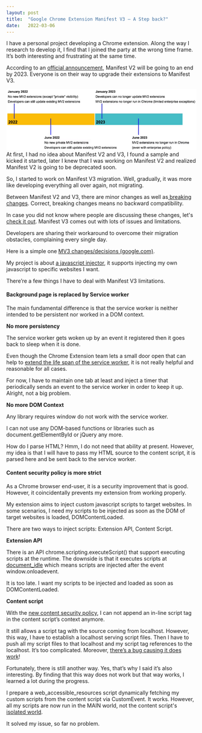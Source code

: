 ```yaml
---
layout:	post
title:	"Google Chrome Extension Manifest V3 — A Step back?"
date:	2022-03-06
---
```


  I have a personal project developing a Chrome extension. Along the way I research to develop it, I find that I joined the party at the wrong time frame. It’s both interesting and frustrating at the same time.

According to an [official announcement](https://developer.chrome.com/docs/extensions/mv3/mv2-sunset/), Manifest V2 will be going to an end by 2023. Everyone is on their way to upgrade their extensions to Manifest V3.

![](/img/18wpbad9oyhAouUelHMzFUA_2.png)At first, I had no idea about Manifest V2 and V3, I found a sample and kicked it started, later I knew that I was working on Manifest V2 and realized Manifest V2 is going to be deprecated soon.

So, I started to work on Manifest V3 migration. Well, gradually, it was more like developing everything all over again, not migrating.

Between Manifest V2 and V3, there are minor changes as well as[ breaking changes](https://developer.chrome.com/docs/extensions/mv3/intro/mv3-overview/). Correct, breaking changes means no backward compatibility.

In case you did not know where people are discussing these changes, let's [check it out](https://groups.google.com/a/chromium.org/g/chromium-extensions). Manifest V3 comes out with lots of issues and limitations.

Developers are sharing their workaround to overcome their migration obstacles, complaining every single day.

Here is a simple one [MV3 changes/decisions (google.com)](https://groups.google.com/a/chromium.org/g/chromium-extensions/c/l-V2OR4a7j8).

My project is about [a javascript injector](https://github.com/VanDng/Page-Editor), it supports injecting my own javascript to specific websites I want.

There’re a few things I have to deal with Manifest V3 limitations.

#### Background page is replaced by Service worker

The main fundamental difference is that the service worker is neither intended to be persistent nor worked in a DOM context.

**No more persistency**

The service worker gets woken up by an event it registered then it goes back to sleep when it is done.

Even though the Chrome Extension team lets a small door open that can help to [extend the life span of the service worker](https://stackoverflow.com/questions/66618136/persistent-service-worker-in-chrome-extension), it is not really helpful and reasonable for all cases.

For now, I have to maintain one tab at least and inject a timer that periodically sends an event to the service worker in order to keep it up. Alright, not a big problem.

**No more DOM Context**

Any library requires window do not work with the service worker.

I can not use any DOM-based functions or libraries such as document.getElementById or jQuery any more.

How do I parse HTML? Hmm, I do not need that ability at present. However, my idea is that I will have to pass my HTML source to the content script, it is parsed here and be sent back to the service worker.

#### Content security policy is more strict

As a Chrome browser end-user, it is a security improvement that is good. However, it coincidentally prevents my extension from working properly.

My extension aims to inject custom javascript scripts to target websites. In some scenarios, I need my scripts to be injected as soon as the DOM of target websites is loaded, DOMContentLoaded.

There are two ways to inject scripts: Extension API, Content Script.

**Extension API**

There is an API chrome.scripting.executeScript() that support executing scripts at the runtime. The downside is that it executes scripts at [document\_idle](https://developer.chrome.com/docs/extensions/reference/scripting/#method-executeScript) which means scripts are injected after the event window.onloadevent.

It is too late. I want my scripts to be injected and loaded as soon as DOMContentLoaded.

**Content script**

With the [new content security policy](https://developer.chrome.com/docs/extensions/mv3/intro/mv3-migration/#content-security-policy), I can not append an in-line script tag in the content script’s context anymore.

It still allows a script tag with the source coming from localhost. However, this way, I have to establish a localhost serving script files. Then I have to push all my script files to that localhost and my script tag references to the localhost. It’s too complicated. Moreover, [there’s a bug causing it does work](https://bugs.chromium.org/p/chromium/issues/detail?id=1301301)!

Fortunately, there is still another way. Yes, that’s why I said it’s also interesting. By finding that this way does not work but that way works, I learned a lot during the progress.

I prepare a web\_accessible\_resources script dynamically fetching my custom scripts from the content script via CustomEvent. It works. However, all my scripts are now run in the MAIN world, not the content script's [isolated world](https://developer.chrome.com/docs/extensions/mv3/content_scripts/#:~:text=Content%20scripts%20live%20in%20an,the%20page%20or%20other%20extensions.).

It solved my issue, so far no problem.

  